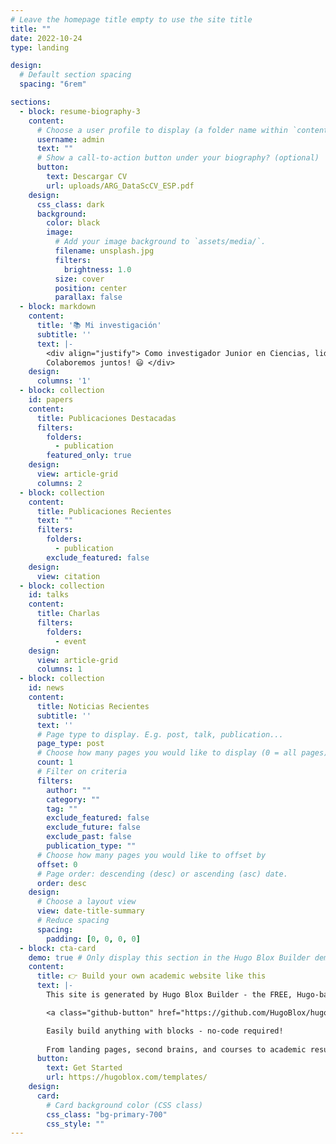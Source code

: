 ```yaml
---
# Leave the homepage title empty to use the site title
title: ""
date: 2022-10-24
type: landing

design:
  # Default section spacing
  spacing: "6rem"

sections:
  - block: resume-biography-3
    content:
      # Choose a user profile to display (a folder name within `content/authors/`)
      username: admin
      text: ""
      # Show a call-to-action button under your biography? (optional)
      button:
        text: Descargar CV 
        url: uploads/ARG_DataScCV_ESP.pdf     
    design:
      css_class: dark
      background:
        color: black
        image:
          # Add your image background to `assets/media/`.
          filename: unsplash.jpg
          filters:
            brightness: 1.0
          size: cover
          position: center
          parallax: false
  - block: markdown
    content:
      title: '📚 Mi investigación'
      subtitle: ''
      text: |-
        <div align="justify"> Como investigador Junior en Ciencias, lideré dos proyectos que resultaron en la publicación de dos artículos de investigación en revistas de alto impacto en el mundo. También colaboré con grupos internacionales en diferentes proyectos, lo que también resultó en la publicación de tres artículos de investigación más. Durante este periodo desarrollé diversas habilidades entre las que se enecuentran: el entendimiento de Python y sus diversos paquetes de análisis de datos como Pandas, Numpy, Scipy, Astropy, Scikit-learn, entre otros, así como también paquetes de visualización como Matplotlib, lo que me facilitó la preparación y el entendiemiento de gráficas. También obtuve experiencia con sistemas operativos como MacOS, Linux, y Windows. Finalmente pero no menos importante, aprendí a presentar mis resultados en diversas conferencias tanto a nivel nacional como internacional, en inglés y en español y para audiencias de diveras disciplinas científicas.   
        Colaboremos juntos! 😃 </div>
    design:
      columns: '1'
  - block: collection
    id: papers
    content:
      title: Publicaciones Destacadas
      filters:
        folders:
          - publication
        featured_only: true
    design:
      view: article-grid
      columns: 2
  - block: collection
    content:
      title: Publicaciones Recientes 
      text: ""
      filters:
        folders:
          - publication
        exclude_featured: false
    design:
      view: citation
  - block: collection
    id: talks
    content:
      title: Charlas
      filters:
        folders:
          - event
    design:
      view: article-grid
      columns: 1
  - block: collection
    id: news
    content:
      title: Noticias Recientes
      subtitle: ''
      text: ''
      # Page type to display. E.g. post, talk, publication...
      page_type: post
      # Choose how many pages you would like to display (0 = all pages)
      count: 1
      # Filter on criteria
      filters:
        author: ""
        category: ""
        tag: ""
        exclude_featured: false
        exclude_future: false
        exclude_past: false
        publication_type: ""
      # Choose how many pages you would like to offset by
      offset: 0
      # Page order: descending (desc) or ascending (asc) date.
      order: desc
    design:
      # Choose a layout view
      view: date-title-summary
      # Reduce spacing
      spacing:
        padding: [0, 0, 0, 0]
  - block: cta-card
    demo: true # Only display this section in the Hugo Blox Builder demo site
    content:
      title: 👉 Build your own academic website like this
      text: |-
        This site is generated by Hugo Blox Builder - the FREE, Hugo-based open source website builder trusted by 250,000+ academics like you.

        <a class="github-button" href="https://github.com/HugoBlox/hugo-blox-builder" data-color-scheme="no-preference: light; light: light; dark: dark;" data-icon="octicon-star" data-size="large" data-show-count="true" aria-label="Star HugoBlox/hugo-blox-builder on GitHub">Star</a>

        Easily build anything with blocks - no-code required!
        
        From landing pages, second brains, and courses to academic resumés, conferences, and tech blogs.
      button:
        text: Get Started
        url: https://hugoblox.com/templates/
    design:
      card:
        # Card background color (CSS class)
        css_class: "bg-primary-700"
        css_style: ""
---
```

